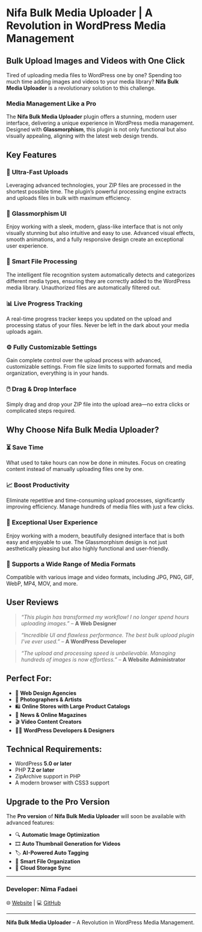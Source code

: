 # **Nifa Bulk Media Uploader | A Revolution in WordPress Media Management**  

## **Bulk Upload Images and Videos with One Click**  

Tired of uploading media files to WordPress one by one? Spending too much time adding images and videos to your media library? **Nifa Bulk Media Uploader** is a revolutionary solution to this challenge.  

### **Media Management Like a Pro**  

The **Nifa Bulk Media Uploader** plugin offers a stunning, modern user interface, delivering a unique experience in WordPress media management. Designed with **Glassmorphism**, this plugin is not only functional but also visually appealing, aligning with the latest web design trends.  

## **Key Features**  

### 🚀 **Ultra-Fast Uploads**  
Leveraging advanced technologies, your ZIP files are processed in the shortest possible time. The plugin’s powerful processing engine extracts and uploads files in bulk with maximum efficiency.  

### 💎 **Glassmorphism UI**  
Enjoy working with a sleek, modern, glass-like interface that is not only visually stunning but also intuitive and easy to use. Advanced visual effects, smooth animations, and a fully responsive design create an exceptional user experience.  

### 🔄 **Smart File Processing**  
The intelligent file recognition system automatically detects and categorizes different media types, ensuring they are correctly added to the WordPress media library. Unauthorized files are automatically filtered out.  

### 📊 **Live Progress Tracking**  
A real-time progress tracker keeps you updated on the upload and processing status of your files. Never be left in the dark about your media uploads again.  

### ⚙️ **Fully Customizable Settings**  
Gain complete control over the upload process with advanced, customizable settings. From file size limits to supported formats and media organization, everything is in your hands.  

### 🖱️ **Drag & Drop Interface**  
Simply drag and drop your ZIP file into the upload area—no extra clicks or complicated steps required.  

## **Why Choose Nifa Bulk Media Uploader?**  

### ⏳ **Save Time**  
What used to take hours can now be done in minutes. Focus on creating content instead of manually uploading files one by one.  

### 📈 **Boost Productivity**  
Eliminate repetitive and time-consuming upload processes, significantly improving efficiency. Manage hundreds of media files with just a few clicks.  

### 🎨 **Exceptional User Experience**  
Enjoy working with a modern, beautifully designed interface that is both easy and enjoyable to use. The Glassmorphism design is not just aesthetically pleasing but also highly functional and user-friendly.  

### 🎥 **Supports a Wide Range of Media Formats**  
Compatible with various image and video formats, including JPG, PNG, GIF, WebP, MP4, MOV, and more.  

## **User Reviews**  

> *“This plugin has transformed my workflow! I no longer spend hours uploading images.”* – **A Web Designer**  

> *“Incredible UI and flawless performance. The best bulk upload plugin I’ve ever used.”* – **A WordPress Developer**  

> *“The upload and processing speed is unbelievable. Managing hundreds of images is now effortless.”* – **A Website Administrator**  

## **Perfect For:**  

- 🏢 **Web Design Agencies**  
- 📸 **Photographers & Artists**  
- 🛍️ **Online Stores with Large Product Catalogs**  
- 📰 **News & Online Magazines**  
- 🎬 **Video Content Creators**  
- 👨‍💻 **WordPress Developers & Designers**  

## **Technical Requirements:**  

- WordPress **5.0 or later**  
- PHP **7.2 or later**  
- ZipArchive support in PHP  
- A modern browser with CSS3 support  

## **Upgrade to the Pro Version**  

The **Pro version** of **Nifa Bulk Media Uploader** will soon be available with advanced features:  

- 🔍 **Automatic Image Optimization**  
- 🎞️ **Auto Thumbnail Generation for Videos**  
- 🏷️ **AI-Powered Auto Tagging**  
- 📁 **Smart File Organization**  
- 🔄 **Cloud Storage Sync**  

---  

### **Developer: Nima Fadaei**  
🌐 [Website](https://nifaweb.site) | 💻 [GitHub](https://github.com/nimafadaei)  

---  

**Nifa Bulk Media Uploader** – A Revolution in WordPress Media Management.  
